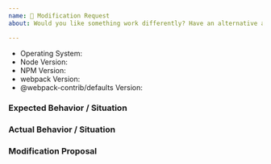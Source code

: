 ```yaml
---
name: 🔧 Modification Request
about: Would you like something work differently? Have an alternative approach? This is the template for you.

---
```


<!--
  Issues are so 🔥

  If you remove or skip this template, you'll make the 🐼 sad and the mighty god
  of Github will appear and pile-drive the close button from a great height
  while making animal noises.

  👉🏽 Need support, advice, or help? Don't open an issue!
  Head to StackOverflow or https://gitter.im/webpack/webpack.
-->

* Operating System:
* Node Version:
* NPM Version:
* webpack Version:
* @webpack-contrib/defaults Version:


### Expected Behavior / Situation



### Actual Behavior / Situation



### Modification Proposal
